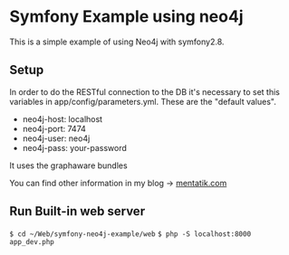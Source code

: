 Symfony Example using neo4j
===========================

This is a simple example of using Neo4j with symfony2.8.

Setup
--------------

In order to do the RESTful connection to the DB it's necessary to set this 
variables in app/config/parameters.yml. These are the "default values". 

  * neo4j-host: localhost
  * neo4j-port: 7474
  * neo4j-user: neo4j
  * neo4j-pass: your-password

It uses the graphaware bundles

You can find other information in my blog -> [mentatik.com](http://mentatik.com/blog/)

Run Built-in web server
--------------

```$ cd ~/Web/symfony-neo4j-example/web```
```$ php -S localhost:8000 app_dev.php```

